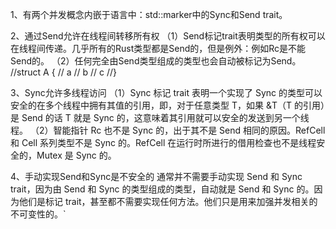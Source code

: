 1、有两个并发概念内嵌于语言中：std::marker中的Sync和Send trait。

2、通过Send允许在线程间转移所有权
（1）Send标记trait表明类型的所有权可以在线程间传递。几乎所有的Rust类型都是Send的，但是例外：例如Rc<T>是不能Send的。
（2）任何完全由Send类型组成的类型也会自动被标记为Send。
//struct A {
//	a
//	b
//	c
//}

3、Sync允许多线程访问
（1）Sync 标记 trait 表明一个实现了 Sync 的类型可以安全的在多个线程中拥有其值的引用，即，对于任意类型 T，如果 &T（T 的引用）是 Send 的话 T 就是 Sync 的，这意味着其引用就可以安全的发送到另一个线程。
（2）智能指针 Rc<T> 也不是 Sync 的，出于其不是 Send 相同的原因。RefCell<T>和 Cell<T> 系列类型不是 Sync 的。RefCell<T> 在运行时所进行的借用检查也不是线程安全的，Mutex<T> 是 Sync 的。

4、手动实现Send和Sync是不安全的
通常并不需要手动实现 Send 和 Sync trait，因为由 Send 和 Sync 的类型组成的类型，自动就是 Send 和 Sync 的。因为他们是标记 trait，甚至都不需要实现任何方法。他们只是用来加强并发相关的不可变性的。`